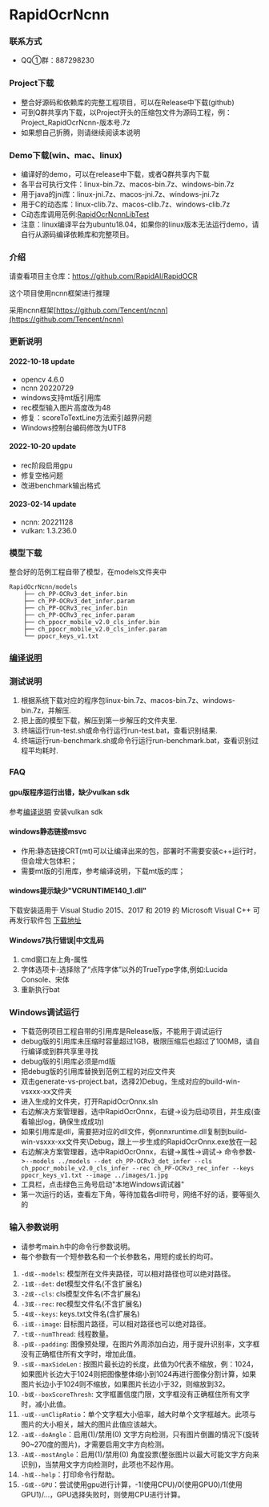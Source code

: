 # RapidOcrNcnn

### 联系方式

* QQ①群：887298230

### Project下载

* 整合好源码和依赖库的完整工程项目，可以在Release中下载(github)
* 可到Q群共享内下载，以Project开头的压缩包文件为源码工程，例：Project_RapidOcrNcnn-版本号.7z
* 如果想自己折腾，则请继续阅读本说明

### Demo下载(win、mac、linux)

* 编译好的demo，可以在release中下载，或者Q群共享内下载
* 各平台可执行文件：linux-bin.7z、macos-bin.7z、windows-bin.7z
* 用于java的jni库：linux-jni.7z、macos-jni.7z、windows-jni.7z
* 用于C的动态库：linux-clib.7z、macos-clib.7z、windows-clib.7z
* C动态库调用范例:[RapidOcrNcnnLibTest](https://github.com/RapidAI/RapidOcrNcnnLibTest)
* 注意：linux编译平台为ubuntu18.04，如果你的linux版本无法运行demo，请自行从源码编译依赖库和完整项目。

### 介绍

请查看项目主仓库：https://github.com/RapidAI/RapidOCR

这个项目使用ncnn框架进行推理

采用ncnn框架[https://github.com/Tencent/ncnn](https://github.com/Tencent/ncnn)

### 更新说明

#### 2022-10-18 update

* opencv 4.6.0
* ncnn 20220729
* windows支持mt版引用库
* rec模型输入图片高度改为48
* 修复：scoreToTextLine方法索引越界问题
* Windows控制台编码修改为UTF8

#### 2022-10-20 update

* rec阶段启用gpu
* 修复空格问题
* 改进benchmark输出格式

#### 2023-02-14 update

* ncnn: 20221128
* vulkan: 1.3.236.0

### 模型下载

整合好的范例工程自带了模型，在models文件夹中

```
RapidOcrNcnn/models
    ├── ch_PP-OCRv3_det_infer.bin
    ├── ch_PP-OCRv3_det_infer.param
    ├── ch_PP-OCRv3_rec_infer.bin
    ├── ch_PP-OCRv3_rec_infer.param
    ├── ch_ppocr_mobile_v2.0_cls_infer.bin
    ├── ch_ppocr_mobile_v2.0_cls_infer.param
    └── ppocr_keys_v1.txt
```

### [编译说明](./BUILD.md)

### 测试说明

1. 根据系统下载对应的程序包linux-bin.7z、macos-bin.7z、windows-bin.7z，并解压.
2. 把上面的模型下载，解压到第一步解压的文件夹里.
3. 终端运行run-test.sh或命令行运行run-test.bat，查看识别结果.
4. 终端运行run-benchmark.sh或命令行运行run-benchmark.bat，查看识别过程平均耗时.

### FAQ

#### gpu版程序运行出错，缺少vulkan sdk

参考[编译说明](./BUILD.md) 安装vulkan sdk

#### windows静态链接msvc

- 作用:静态链接CRT(mt)可以让编译出来的包，部署时不需要安装c++运行时，但会增大包体积；
- 需要mt版的引用库，参考编译说明，下载mt版的库；

#### windows提示缺少"VCRUNTIME140_1.dll"

下载安装适用于 Visual Studio 2015、2017 和 2019 的 Microsoft Visual C++ 可再发行软件包
[下载地址](https://support.microsoft.com/zh-cn/help/2977003/the-latest-supported-visual-c-downloads)

#### Windows7执行错误|中文乱码

1. cmd窗口左上角-属性
2. 字体选项卡-选择除了“点阵字体”以外的TrueType字体,例如:Lucida Console、宋体
3. 重新执行bat

### Windows调试运行

* 下载范例项目工程自带的引用库是Release版，不能用于调试运行
* debug版的引用库未压缩时容量超过1GB，极限压缩后也超过了100MB，请自行编译或到群共享里寻找
* debug版的引用库必须是md版
* 把debug版的引用库替换到范例工程的对应文件夹
* 双击generate-vs-project.bat，选择2)Debug，生成对应的build-win-vsxxx-xx文件夹
* 进入生成的文件夹，打开RapidOcrOnnx.sln
* 右边解决方案管理器，选中RapidOcrOnnx，右键->设为启动项目，并生成(查看输出log，确保生成成功)
* 如果引用库是dll，需要把对应的dll文件，例onnxruntime.dll复制到build-win-vsxxx-xx文件夹\Debug，跟上一步生成的RapidOcrOnnx.exe放在一起
* 右边解决方案管理器，选中RapidOcrOnnx，右键->属性->调试->
  命令参数->```--models ../models --det ch_PP-OCRv3_det_infer --cls ch_ppocr_mobile_v2.0_cls_infer --rec ch_PP-OCRv3_rec_infer --keys ppocr_keys_v1.txt --image ../images/1.jpg```
* 工具栏，点击绿色三角号启动"本地Windows调试器"
* 第一次运行的话，查看左下角，等待加载各dll符号，网络不好的话，要等挺久的

### 输入参数说明

* 请参考main.h中的命令行参数说明。
* 每个参数有一个短参数名和一个长参数名，用短的或长的均可。

1. ```-d或--models```: 模型所在文件夹路径，可以相对路径也可以绝对路径。
2. ```-1或--det```: det模型文件名(不含扩展名)
3. ```-2或--cls```: cls模型文件名(不含扩展名)
4. ```-3或--rec```: rec模型文件名(不含扩展名)
5. ```-4或--keys```: keys.txt文件名(含扩展名)
6. ```-i或--image```: 目标图片路径，可以相对路径也可以绝对路径。
7. ```-t或--numThread```: 线程数量。
8. ```-p或--padding```: 图像预处理，在图片外周添加白边，用于提升识别率，文字框没有正确框住所有文字时，增加此值。
9. ```-s或--maxSideLen```
   : 按图片最长边的长度，此值为0代表不缩放，例：1024，如果图片长边大于1024则把图像整体缩小到1024再进行图像分割计算，如果图片长边小于1024则不缩放，如果图片长边小于32，则缩放到32。
10. ```-b或--boxScoreThresh```: 文字框置信度门限，文字框没有正确框住所有文字时，减小此值。
11. ```-u或--unClipRatio```：单个文字框大小倍率，越大时单个文字框越大。此项与图片的大小相关，越大的图片此值应该越大。
12. ```-a或--doAngle```：启用(1)/禁用(0) 文字方向检测，只有图片倒置的情况下(旋转90~270度的图片)，才需要启用文字方向检测。
13. ```-A或--mostAngle```：启用(1)/禁用(0) 角度投票(整张图片以最大可能文字方向来识别)，当禁用文字方向检测时，此项也不起作用。
14. ```-h或--help```：打印命令行帮助。
15. ```-G或--GPU```：尝试使用gpu进行计算，-1(使用CPU)/0(使用GPU0)/1(使用GPU1)/...，GPU选择失败时，则使用CPU进行计算。